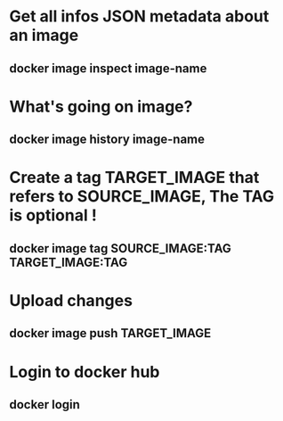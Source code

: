 # Get all infos JSON metadata about an image
## docker image inspect image-name
# What's going on image?
## docker image history image-name
# Create a tag TARGET_IMAGE that refers to SOURCE_IMAGE, The TAG is optional !
## docker image tag SOURCE_IMAGE:TAG TARGET_IMAGE:TAG
# Upload changes
## docker image push TARGET_IMAGE
# Login to docker hub
## docker login
